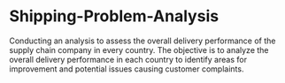 # Shipping-Problem-Analysis
Conducting an analysis to assess the overall delivery performance of the supply chain company in every country. The objective is to analyze the overall delivery performance in each country to identify areas for improvement and potential issues causing customer complaints.
